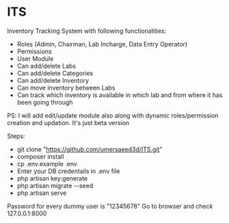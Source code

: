 # ITS
Inventory Tracking System with following functionalities:
- Roles (Admin, Chairman, Lab Incharge, Data Entry Operator)
- Permissions
- User Module
- Can add/delete Labs
- Can add/delete Categories
- Can add/delete Inventory
- Can move inventory between Labs
- Can track which inventory is available in which lab and from where it has been going through

PS: I will add edit/update module also along with dynamic roles/permission creation and updation. It's just beta version


Steps:
- git clone "https://github.com/umersaeed3d/ITS.git"
- composer install
- cp .env.example .env
- Enter your DB credentails in .env file
- php artisan key:generate
- php artisan migrate --seed
- php artisan serve

Password for every dummy user is "12345678"
Go to browser and check 127.0.0.1:8000
